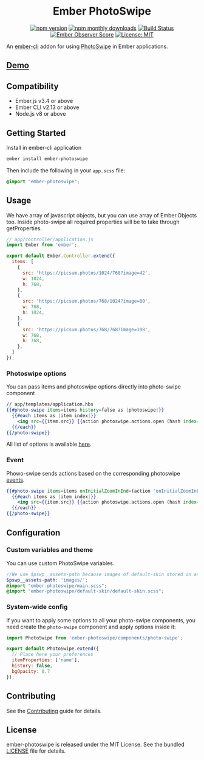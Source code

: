 <h1 align="center">Ember PhotoSwipe</h1>

<p align="center">
  <a href="https://www.npmjs.com/package/ember-photoswipe"><img src="https://img.shields.io/npm/v/ember-photoswipe.svg?style=flat-square&colorB=44cc11" alt="npm version"></a>
  <a href="https://www.npmjs.com/package/ember-photoswipe"><img src="https://img.shields.io/npm/dm/ember-photoswipe.svg?style=flat-square" alt="npm monthly downloads"></a>  
  <a href="https://travis-ci.org/kaermorchen/ember-photoswipe"><img src="https://img.shields.io/travis/kaermorchen/ember-photoswipe.svg?style=flat-square" alt="Build Status"></a>
  <a href="https://emberobserver.com/addons/ember-photoswipe"><img src="https://emberobserver.com/badges/ember-photoswipe.svg" alt="Ember Observer Score"></a>
  <a href="https://opensource.org/licenses/MIT"><img src="https://img.shields.io/badge/License-MIT-blue.svg?style=flat-square" alt="License: MIT"></a>
</p>

An [ember-cli](https://www.ember-cli.com) addon for using [PhotoSwipe](http://photoswipe.com/) in Ember applications.

## [Demo](https://kaermorchen.github.io/ember-photoswipe/)

Compatibility
------------------------------------------------------------------------------

* Ember.js v3.4 or above
* Ember CLI v2.13 or above
* Node.js v8 or above

## Getting Started

Install in ember-cli application

```bash
ember install ember-photoswipe
```

Then include the following in your `app.scss` file:

```scss
@import "ember-photoswipe";
```

## Usage

We have array of javascript objects, but you can use array of Ember.Objects too. Inside photo-swipe all required properties will be to take through getProperties.

```js
// app/controller/application.js
import Ember from 'ember';

export default Ember.Controller.extend({
  items: [
    {
      src: 'https://picsum.photos/1024/768?image=42',
      w: 1024,
      h: 768,
    },
    {
      src: 'https://picsum.photos/768/1024?image=80',
      w: 768,
      h: 1024,
    },
    {
      src: 'https://picsum.photos/768/768?image=108',
      w: 768,
      h: 768,
    },
  ]
});
```

### Photoswipe options

You can pass items and photoswipe options directly into photo-swipe component

```mustache
// app/templates/application.hbs
{{#photo-swipe items=items history=false as |photoswipe|}}
  {{#each items as |item index|}}
    <img src={{item.src}} {{action photoswipe.actions.open (hash index=index)}} />
  {{/each}}
{{/photo-swipe}}
```

All list of options is available [here](https://photoswipe.com/documentation/options.html).

### Event

Phowo-swipe sends actions based on the corresponding photoswipe [events](https://photoswipe.com/documentation/api.html).

```mustache
{{#photo-swipe items=items onInitialZoomInEnd=(action "onInitialZoomInEnd") as |photoswipe|}}
  {{#each items as |item index|}}
    <img src={{item.src}} {{action photoswipe.actions.open (hash index=index)}} />
  {{/each}}
{{/photo-swipe}}
```

## Configuration

### Custom variables and theme

You can use custom PhotoSwipe variables.

```scss
//We use $pswp__assets-path because images of default-skin stored in assets/images folder
$pswp__assets-path: 'images/';
@import "ember-photoswipe/main.scss";
@import "ember-photoswipe/default-skin/default-skin.scss";
```

### System-wide config
If you want to apply some options to all your photo-swipe components, you need create the `photo-swipe` component and apply options inside it:

```js
import PhotoSwipe from 'ember-photoswipe/components/photo-swipe';

export default PhotoSwipe.extend({
  // Place here your preferences
  itemProperties: ['name'],
  history: false,
  bgOpacity: 0.7
});
```

Contributing
------------------------------------------------------------------------------

See the [Contributing](CONTRIBUTING.md) guide for details.


License
------------------------------------------------------------------------------

ember-photoswipe is released under the MIT License. See the bundled [LICENSE](LICENSE.md) file for details.
